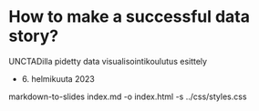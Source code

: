 # How to make a successful data story?

UNCTADilla pidetty data visualisointikoulutus esittely

* <div>6. helmikuuta 2023</div>

markdown-to-slides index.md -o index.html -s ../css/styles.css
